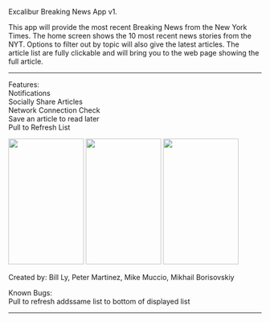 Excalibur Breaking News App v1.

This app will provide the most recent Breaking News from the New York Times. The home screen shows the 10 most recent news stories from the NYT. Options to filter out by topic will also give the latest articles. The article list are fully clickable and will bring you to the web page showing the full article.

-----------

<html>
<body>
<p>Features:<br>Notifications<br>Socially Share Articles<br>Network Connection Check<br>Save an article to read later<br>Pull to Refresh List</p>
<img src="http://i.imgur.com/E5LbY4i.png" width = "150" height = "250">
<img src="http://i.imgur.com/Dl0fB5w.png" width = "150" height = "250">
<img src="http://i.imgur.com/mfyRL0G.png" width = "150" height = "250">
<p>Created by: Bill Ly, Peter Martinez, Mike Muccio, Mikhail Borisovskiy</p>
<p>Known Bugs:<br>Pull to refresh addssame list to bottom of displayed list</p>
</body>
</html>

-------------

